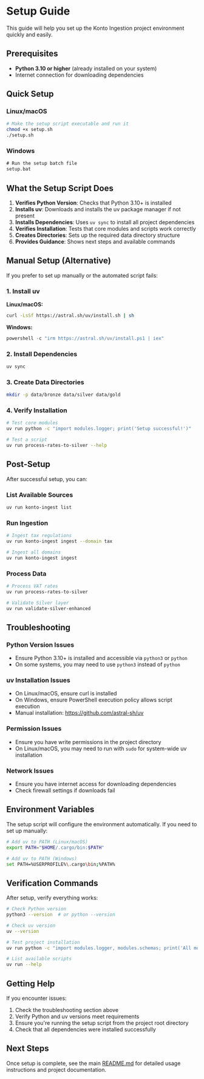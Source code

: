 # Setup Guide

This guide will help you set up the Konto Ingestion project environment quickly and easily.

## Prerequisites

- **Python 3.10 or higher** (already installed on your system)
- Internet connection for downloading dependencies

## Quick Setup

### Linux/macOS

```bash
# Make the setup script executable and run it
chmod +x setup.sh
./setup.sh
```

### Windows

```cmd
# Run the setup batch file
setup.bat
```

## What the Setup Script Does

1. **Verifies Python Version**: Checks that Python 3.10+ is installed
2. **Installs uv**: Downloads and installs the uv package manager if not present
3. **Installs Dependencies**: Uses `uv sync` to install all project dependencies
4. **Verifies Installation**: Tests that core modules and scripts work correctly
5. **Creates Directories**: Sets up the required data directory structure
6. **Provides Guidance**: Shows next steps and available commands

## Manual Setup (Alternative)

If you prefer to set up manually or the automated script fails:

### 1. Install uv

**Linux/macOS:**
```bash
curl -LsSf https://astral.sh/uv/install.sh | sh
```

**Windows:**
```powershell
powershell -c "irm https://astral.sh/uv/install.ps1 | iex"
```

### 2. Install Dependencies

```bash
uv sync
```

### 3. Create Data Directories

```bash
mkdir -p data/bronze data/silver data/gold
```

### 4. Verify Installation

```bash
# Test core modules
uv run python -c "import modules.logger; print('Setup successful!')"

# Test a script
uv run process-rates-to-silver --help
```

## Post-Setup

After successful setup, you can:

### List Available Sources
```bash
uv run konto-ingest list
```

### Run Ingestion
```bash
# Ingest tax regulations
uv run konto-ingest ingest --domain tax

# Ingest all domains
uv run konto-ingest ingest
```

### Process Data
```bash
# Process VAT rates
uv run process-rates-to-silver

# Validate Silver layer
uv run validate-silver-enhanced
```

## Troubleshooting

### Python Version Issues
- Ensure Python 3.10+ is installed and accessible via `python3` or `python`
- On some systems, you may need to use `python3` instead of `python`

### uv Installation Issues
- On Linux/macOS, ensure curl is installed
- On Windows, ensure PowerShell execution policy allows script execution
- Manual installation: https://github.com/astral-sh/uv

### Permission Issues
- Ensure you have write permissions in the project directory
- On Linux/macOS, you may need to run with `sudo` for system-wide uv installation

### Network Issues
- Ensure you have internet access for downloading dependencies
- Check firewall settings if downloads fail

## Environment Variables

The setup script will configure the environment automatically. If you need to set up manually:

```bash
# Add uv to PATH (Linux/macOS)
export PATH="$HOME/.cargo/bin:$PATH"

# Add uv to PATH (Windows)
set PATH=%USERPROFILE%\.cargo\bin;%PATH%
```

## Verification Commands

After setup, verify everything works:

```bash
# Check Python version
python3 --version  # or python --version

# Check uv version
uv --version

# Test project installation
uv run python -c "import modules.logger, modules.schemas; print('All modules imported successfully')"

# List available scripts
uv run --help
```

## Getting Help

If you encounter issues:

1. Check the troubleshooting section above
2. Verify Python and uv versions meet requirements
3. Ensure you're running the setup script from the project root directory
4. Check that all dependencies were installed successfully

## Next Steps

Once setup is complete, see the main [README.md](README.md) for detailed usage instructions and project documentation.
